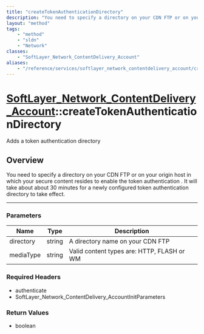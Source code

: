 ```yaml
---
title: "createTokenAuthenticationDirectory"
description: "You need to specify a directory on your CDN FTP or on your origin host in which your secure content resides to enable th... "
layout: "method"
tags:
    - "method"
    - "sldn"
    - "Network"
classes:
    - "SoftLayer_Network_ContentDelivery_Account"
aliases:
    - "/reference/services/softlayer_network_contentdelivery_account/createTokenAuthenticationDirectory"
---
```

# [SoftLayer_Network_ContentDelivery_Account](/reference/services/SoftLayer_Network_ContentDelivery_Account)::createTokenAuthenticationDirectory

Adds a token authentication directory


## Overview 
You need to specify a directory on your CDN FTP or on your origin host in which your secure content resides to enable the token authentication . It will take about about 30 minutes for a newly configured token authentication directory to take effect. 

-----

### Parameters 
|Name | Type | Description |
| --- | --- | --- |
|directory| string| A directory name on your CDN FTP|
|mediaType| string| Valid content types are: HTTP, FLASH or WM|


### Required Headers
* authenticate
* SoftLayer_Network_ContentDelivery_AccountInitParameters


### Return Values
* boolean




